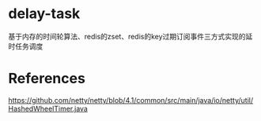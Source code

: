 # delay-task
基于内存的时间轮算法、redis的zset、redis的key过期订阅事件三方式实现的延时任务调度

# References
https://github.com/netty/netty/blob/4.1/common/src/main/java/io/netty/util/HashedWheelTimer.java

